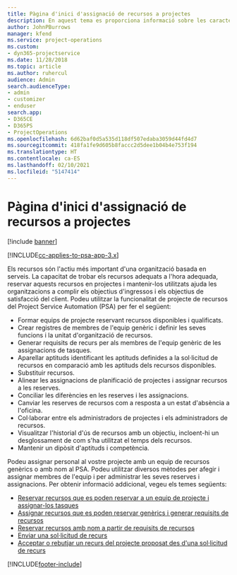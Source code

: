 ```yaml
---
title: Pàgina d'inici d'assignació de recursos a projectes
description: En aquest tema es proporciona informació sobre les característiques d'administració de recursos al Project Service Automation (PSA) for Dynamics 365.
author: JohnPBurrows
manager: kfend
ms.service: project-operations
ms.custom:
- dyn365-projectservice
ms.date: 11/28/2018
ms.topic: article
ms.author: ruhercul
audience: Admin
search.audienceType:
- admin
- customizer
- enduser
search.app:
- D365CE
- D365PS
- ProjectOperations
ms.openlocfilehash: 6d62baf0d5a535d118df507edaba3059d44fd4d7
ms.sourcegitcommit: 418fa1fe9d605b8faccc2d5dee1b04b4e753f194
ms.translationtype: HT
ms.contentlocale: ca-ES
ms.lasthandoff: 02/10/2021
ms.locfileid: "5147414"
---
```

# <a name="resourcing-projects-home-page"></a>Pàgina d'inici d'assignació de recursos a projectes

[!include [banner](../includes/psa-now-project-operations.md)]

[!INCLUDE[cc-applies-to-psa-app-3.x](../includes/cc-applies-to-psa-app-3x.md)]

Els recursos són l'actiu més important d'una organització basada en serveis. La capacitat de trobar els recursos adequats a l'hora adequada, reservar aquests recursos en projectes i mantenir-los utilitzats ajuda les organitzacions a complir els objectius d'ingressos i els objectius de satisfacció del client. Podeu utilitzar la funcionalitat de projecte de recursos del Project Service Automation (PSA) per fer el següent:

- Formar equips de projecte reservant recursos disponibles i qualificats.
- Crear registres de membres de l'equip genèric i definir les seves funcions i la unitat d'organització de recursos.
- Generar requisits de recurs per als membres de l'equip genèric de les assignacions de tasques.
- Aparellar aptituds identificant les aptituds definides a la sol·licitud de recursos en comparació amb les aptituds dels recursos disponibles.
- Substituir recursos.
- Alinear les assignacions de planificació de projectes i assignar recursos a les reserves.
- Conciliar les diferències en les reserves i les assignacions.
- Canviar les reserves de recursos com a resposta a un estat d'absència a l'oficina.
- Col·laborar entre els administradors de projectes i els administradors de recursos.
- Visualitzar l'historial d'ús de recursos amb un objectiu, incloent-hi un desglossament de com s'ha utilitzat el temps dels recursos.
- Mantenir un dipòsit d'aptituds i competència.


Podeu assignar personal al vostre projecte amb un equip de recursos genèrics o amb nom al PSA. Podeu utilitzar diversos mètodes per afegir i assignar membres de l'equip i per administrar les seves reserves i assignacions. Per obtenir informació addicional, vegeu els temes següents:

- [Reservar recursos que es poden reservar a un equip de projecte i assignar-los tasques](assign-named-bookable-resource.md)
- [Assignar recursos que es poden reservar genèrics i generar requisits de recursos](assign-generic-bookable-resource.md)
- [Reservar recursos amb nom a partir de requisits de recursos](book-named-resource.md)
- [Enviar una sol·licitud de recurs](submit-resource-request.md)
- [Acceptar o rebutjar un recurs del projecte proposat des d'una sol·licitud de recurs](accept-reject-proposed-resource.md)


[!INCLUDE[footer-include](../includes/footer-banner.md)]